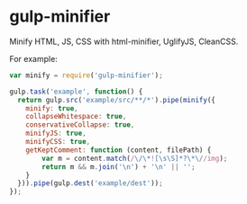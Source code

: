 # gulp-minifier

Minify HTML, JS, CSS with html-minifier, UglifyJS, CleanCSS.

For example:

```js
var minify = require('gulp-minifier');

gulp.task('example', function() {
  return gulp.src('example/src/**/*').pipe(minify({
    minify: true,
    collapseWhitespace: true,
    conservativeCollapse: true,
    minifyJS: true,
    minifyCSS: true,
    getKeptComment: function (content, filePath) {
        var m = content.match(/\/\*![\s\S]*?\*\//img);
        return m && m.join('\n') + '\n' || '';
    }
  })).pipe(gulp.dest('example/dest'));
});
```

